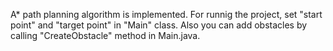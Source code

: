 A* path planning algorithm is implemented. 
For runnig the project, set "start point" and "target point" in "Main" class. Also you can add obstacles by calling "CreateObstacle" method in Main.java.  
